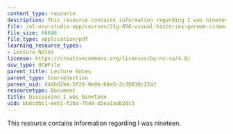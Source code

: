 ```yaml
---
content_type: resource
description: This resource contains information regarding I was nineteen.
file: /ol-ocw-studio-app/courses/21g-056-visual-histories-german-cinema-1945-to-present-fall-2003/bb6cdbc1ee51f2ba7548d1ea1aab2dc3_MIT21G_056F03_i_was_19.pdf
file_size: 66646
file_type: application/pdf
learning_resource_types:
- Lecture Notes
license: https://creativecommons.org/licenses/by-nc-sa/4.0/
ocw_type: OCWFile
parent_title: Lecture Notes
parent_type: CourseSection
parent_uid: d4dbd2b4-5f28-0e0b-04e5-2c36830c22a3
resourcetype: Document
title: Discussion_I_was_Nineteen
uid: bb6cdbc1-ee51-f2ba-7548-d1ea1aab2dc3
---
```

This resource contains information regarding I was nineteen.
